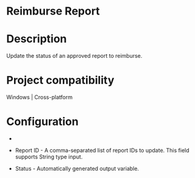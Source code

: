 ﻿# Reimburse Report

# Description

Update the status of an approved report to reimburse.

# Project compatibility

Windows | Cross-platform

# Configuration

* 
* Report ID - A comma-separated list of report IDs to update. This field supports String type input.









* Status - Automatically generated output variable.
